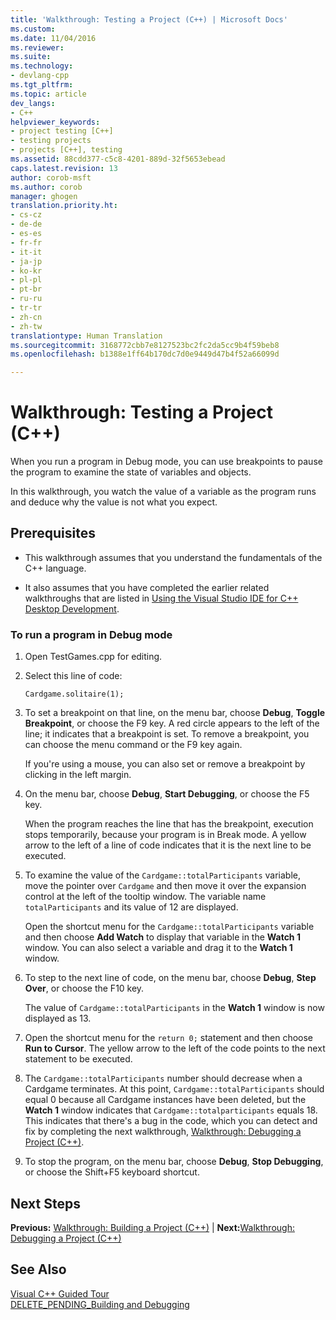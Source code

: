 ```yaml
---
title: 'Walkthrough: Testing a Project (C++) | Microsoft Docs'
ms.custom: 
ms.date: 11/04/2016
ms.reviewer: 
ms.suite: 
ms.technology:
- devlang-cpp
ms.tgt_pltfrm: 
ms.topic: article
dev_langs:
- C++
helpviewer_keywords:
- project testing [C++]
- testing projects
- projects [C++], testing
ms.assetid: 88cdd377-c5c8-4201-889d-32f5653ebead
caps.latest.revision: 13
author: corob-msft
ms.author: corob
manager: ghogen
translation.priority.ht:
- cs-cz
- de-de
- es-es
- fr-fr
- it-it
- ja-jp
- ko-kr
- pl-pl
- pt-br
- ru-ru
- tr-tr
- zh-cn
- zh-tw
translationtype: Human Translation
ms.sourcegitcommit: 3168772cbb7e8127523bc2fc2da5cc9b4f59beb8
ms.openlocfilehash: b1388e1ff64b170dc7d0e9449d47b4f52a66099d

---
```

# Walkthrough: Testing a Project (C++)
When you run a program in Debug mode, you can use breakpoints to pause the program to examine the state of variables and objects.  
  
 In this walkthrough, you watch the value of a variable as the program runs and deduce why the value is not what you expect.  
  
## Prerequisites  
  
-   This walkthrough assumes that you understand the fundamentals of the C++ language.  
  
-   It also assumes that you have completed the earlier related walkthroughs that are listed in [Using the Visual Studio IDE for C++ Desktop Development](../ide/using-the-visual-studio-ide-for-cpp-desktop-development.md).  
  
### To run a program in Debug mode  
  
1.  Open TestGames.cpp for editing.  
  
2.  Select this line of code:  
  
     `Cardgame.solitaire(1);`  
  
3.  To set a breakpoint on that line, on the menu bar, choose **Debug**, **Toggle Breakpoint**, or choose the F9 key. A red circle appears to the left of the line; it indicates that a breakpoint is set. To remove a breakpoint, you can choose the menu command or the F9 key again.  
  
     If you're using a mouse, you can also set or remove a breakpoint by clicking in the left margin.  
  
4.  On the menu bar, choose **Debug**, **Start Debugging**, or choose the F5 key.  
  
     When the program reaches the line that has the breakpoint, execution stops temporarily, because your program is in Break mode. A yellow arrow to the left of a line of code indicates that it is the next line to be executed.  
  
5.  To examine the value of the `Cardgame::totalParticipants` variable, move the pointer over `Cardgame` and then move it over the expansion control at the left of the tooltip window. The variable name `totalParticipants` and its value of 12 are displayed.  
  
     Open the shortcut menu for the `Cardgame::totalParticipants` variable and then choose **Add Watch** to display that variable in the **Watch 1** window. You can also select a variable and drag it to the **Watch 1** window.  
  
6.  To step to the next line of code, on the menu bar, choose **Debug**, **Step Over**, or choose the F10 key.  
  
     The value of `Cardgame::totalParticipants` in the **Watch 1** window is now displayed as 13.  
  
7.  Open the shortcut menu for the `return 0;` statement and then choose **Run to Cursor**. The yellow arrow to the left of the code points to the next statement to be executed.  
  
8.  The `Cardgame::totalParticipants` number should decrease when a Cardgame terminates. At this point, `Cardgame::totalParticipants` should equal 0 because all Cardgame instances have been deleted, but the **Watch 1** window indicates that `Cardgame::totalparticipants` equals 18. This indicates that there's a bug in the code, which you can detect and fix by completing the next walkthrough, [Walkthrough: Debugging a Project (C++)](../ide/walkthrough-debugging-a-project-cpp.md).  
  
9. To stop the program, on the menu bar, choose **Debug**, **Stop Debugging**, or choose the Shift+F5 keyboard shortcut.  
  
## Next Steps  
 **Previous:** [Walkthrough: Building a Project (C++)](../ide/walkthrough-building-a-project-cpp.md) &#124; **Next:**[Walkthrough: Debugging a Project (C++)](../ide/walkthrough-debugging-a-project-cpp.md)  
  
## See Also  
 [Visual C++ Guided Tour](http://msdn.microsoft.com/en-us/499cb66f-7df1-45d6-8b6b-33d94fd1f17c)   
 [DELETE_PENDING_Building and Debugging](http://msdn.microsoft.com/en-us/9f6ba537-5ea0-46fb-b6ba-b63d657d84f1)


<!--HONumber=Jan17_HO2-->


